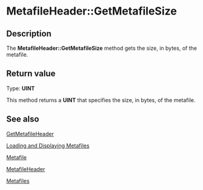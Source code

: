 # MetafileHeader::GetMetafileSize

## Description

The **MetafileHeader::GetMetafileSize** method gets the size, in bytes, of the metafile.

## Return value

Type: **UINT**

This method returns a **UINT** that specifies the size, in bytes, of the metafile.

## See also

[GetMetafileHeader](https://learn.microsoft.com/previous-versions/ms535280(v=vs.85))

[Loading and Displaying Metafiles](https://learn.microsoft.com/windows/desktop/gdiplus/-gdiplus-loading-and-displaying-metafiles-use)

[Metafile](https://learn.microsoft.com/windows/desktop/api/gdiplusheaders/nl-gdiplusheaders-metafile)

[MetafileHeader](https://learn.microsoft.com/windows/desktop/api/gdiplusmetaheader/nl-gdiplusmetaheader-metafileheader)

[Metafiles](https://learn.microsoft.com/windows/desktop/gdiplus/-gdiplus-metafiles-about)